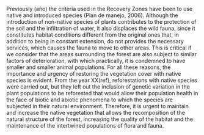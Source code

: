 Previously (año) the criteria used in the Recovery Zones have been to use native and introduced species (Plan de manejo, 2006). Although the introduction of non-native species of plants contributes to the protection of the soil and the infiltration of water, it also displaces the wild fauna, since it constitutes habitat conditions different from the original ones that, in addition to being in constant extension, do not provides the necessary services, which causes the fauna to move to other areas. This is critical if we consider that the areas surrounding the forest are also subject to similar factors of deterioration, with which practically, it is condemned to have smaller and smaller animal populations. For all these reasons, the importance and urgency of restoring the vegetation cover with native species is evident. From the year XX(ref), reforestations with native species were carried out, but they left out the inclusion of genetic variation in the plant populations to be reforested that would allow their population health in the face of biotic and abiotic phenomena to which the species are subjected in their natural environment. Therefore, it is urgent to maintain and increase the native vegetation that allows the recomposition of the natural structure of the forest, increasing the quality of the habitat and the maintenance of the intertwined populations of flora and fauna.
